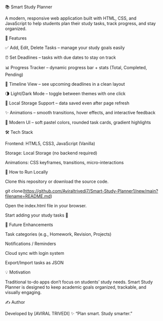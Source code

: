 📚 Smart Study Planner

A modern, responsive web application built with HTML, CSS, and JavaScript to help students plan their study tasks, track progress, and stay organized.

🚀 Features

✅ Add, Edit, Delete Tasks – manage your study goals easily

⏰ Set Deadlines – tasks with due dates to stay on track

📊 Progress Tracker – dynamic progress bar + stats (Total, Completed, Pending)

📅 Timeline View – see upcoming deadlines in a clean layout

🌗 Light/Dark Mode – toggle between themes with one click

💾 Local Storage Support – data saved even after page refresh

✨ Animations – smooth transitions, hover effects, and interactive feedback

🎨 Modern UI – soft pastel colors, rounded task cards, gradient highlights

🛠️ Tech Stack

Frontend: HTML5, CSS3, JavaScript (Vanilla)

Storage: Local Storage (no backend required)

Animations: CSS keyframes, transitions, micro-interactions

🔧 How to Run Locally

Clone this repository or download the source code.

git clone(https://github.com/Aviraltrivedi7/Smart-Study-Planner1/new/main?filename=README.md)

Open the index.html file in your browser.

Start adding your study tasks 🚀

🌟 Future Enhancements

Task categories (e.g., Homework, Revision, Projects)

Notifications / Reminders

Cloud sync with login system

Export/Import tasks as JSON

💡 Motivation

Traditional to-do apps don’t focus on students’ study needs.
Smart Study Planner is designed to keep academic goals organized, trackable, and visually engaging.

✍️ Author

Developed by [AVIRAL TRIVEDI] ✨
“Plan smart. Study smarter.”
